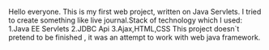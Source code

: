 Hello everyone. This is my first web project, written on Java Servlets. I tried to create something like live journal.Stack of technology 
which I used:
1.Java EE Servlets
2.JDBC Api
3.Ajax,HTML,CSS
This project doesn`t pretend to be finished , it was an attempt to work with web java framework.
